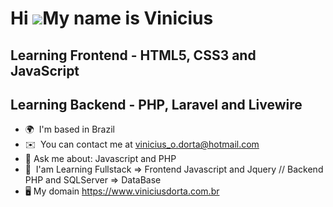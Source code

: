 Hi ![](https://user-images.githubusercontent.com/18350557/176309783-0785949b-9127-417c-8b55-ab5a4333674e.gif)My name is Vinicius
================================================================================================================================

Learning Frontend - HTML5, CSS3 and JavaScript
----------------------------------------------

Learning Backend - PHP, Laravel and Livewire
----------------------------------------------


*   🌍  I'm based in Brazil
*   ✉️  You can contact me at [vinicius\_o.dorta@hotmail.com](mailto:vinicius_o.dorta@hotmail.com)
*   💬  Ask me about: Javascript and PHP  
*   🧠  I'am Learning Fullstack => Frontend Javascript and Jquery // Backend PHP and SQLServer => DataBase
*   🖥️  My domain https://www.viniciusdorta.com.br
